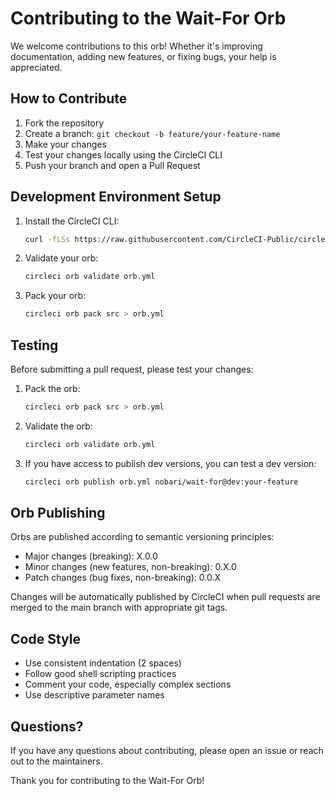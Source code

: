 # Contributing to the Wait-For Orb

We welcome contributions to this orb! Whether it's improving documentation, adding new features, or fixing bugs, your help is appreciated.

## How to Contribute

1. Fork the repository
2. Create a branch: `git checkout -b feature/your-feature-name`
3. Make your changes
4. Test your changes locally using the CircleCI CLI
5. Push your branch and open a Pull Request

## Development Environment Setup

1. Install the CircleCI CLI: 
   ```bash
   curl -fLSs https://raw.githubusercontent.com/CircleCI-Public/circleci-cli/master/install.sh | bash
   ```

2. Validate your orb:
   ```bash
   circleci orb validate orb.yml
   ```

3. Pack your orb:
   ```bash
   circleci orb pack src > orb.yml
   ```

## Testing

Before submitting a pull request, please test your changes:

1. Pack the orb:
   ```bash
   circleci orb pack src > orb.yml
   ```

2. Validate the orb:
   ```bash
   circleci orb validate orb.yml
   ```

3. If you have access to publish dev versions, you can test a dev version:
   ```bash
   circleci orb publish orb.yml nobari/wait-for@dev:your-feature
   ```

## Orb Publishing

Orbs are published according to semantic versioning principles:

- Major changes (breaking): X.0.0
- Minor changes (new features, non-breaking): 0.X.0
- Patch changes (bug fixes, non-breaking): 0.0.X

Changes will be automatically published by CircleCI when pull requests are merged to the main branch with appropriate git tags.

## Code Style

- Use consistent indentation (2 spaces)
- Follow good shell scripting practices
- Comment your code, especially complex sections
- Use descriptive parameter names

## Questions?

If you have any questions about contributing, please open an issue or reach out to the maintainers.

Thank you for contributing to the Wait-For Orb! 